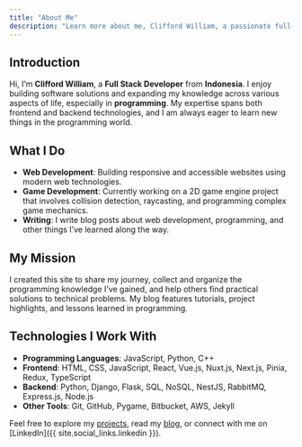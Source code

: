 ```yaml
---
title: "About Me"
description: "Learn more about me, Clifford William, a passionate full-stack developer with a love for programming, creativity, and innovation. This page details my journey, skills, and the projects that inspire me. Discover how I blend technology, programming, and artistry to create impactful web solutions."
---
```


## Introduction

Hi, I’m **Clifford William**, a **Full Stack Developer** from **Indonesia**. I enjoy building software solutions and expanding my knowledge across various aspects of life, especially in **programming**. My expertise spans both frontend and backend technologies, and I am always eager to learn new things in the programming world.

## What I Do

- **Web Development**: Building responsive and accessible websites using modern web technologies.
- **Game Development**: Currently working on a 2D game engine project that involves collision detection, raycasting, and programming complex game mechanics.
- **Writing**: I write blog posts about web development, programming, and other things I’ve learned along the way.

## My Mission

I created this site to share my journey, collect and organize the programming knowledge I’ve gained, and help others find practical solutions to technical problems. My blog features tutorials, project highlights, and lessons learned in programming.

## Technologies I Work With

- **Programming Languages**: JavaScript, Python, C++
- **Frontend**: HTML, CSS, JavaScript, React, Vue.js, Nuxt.js, Next.js, Pinia, Redux, TypeScript
- **Backend**: Python, Django, Flask, SQL, NoSQL, NestJS, RabbitMQ, Express.js, Node.js
- **Other Tools**: Git, GitHub, Pygame, Bitbucket, AWS, Jekyll

Feel free to explore my [projects](/projects), read my [blog](/blog), or connect with me on [LinkedIn]({{ site.social_links.linkedin }}).
